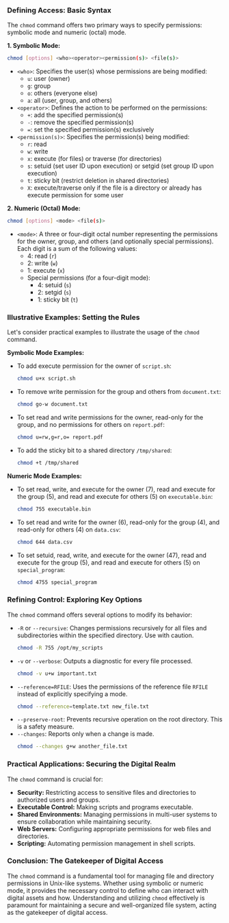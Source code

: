 ### Defining Access: Basic Syntax

The `chmod` command offers two primary ways to specify permissions: symbolic mode and numeric (octal) mode.

**1. Symbolic Mode:**

```bash
chmod [options] <who><operator><permission(s)> <file(s)>
```

- `<who>`: Specifies the user(s) whose permissions are being modified:
  - `u`: user (owner)
  - `g`: group
  - `o`: others (everyone else)
  - `a`: all (user, group, and others)
- `<operator>`: Defines the action to be performed on the permissions:
  - `+`: add the specified permission(s)
  - `-`: remove the specified permission(s)
  - `=`: set the specified permission(s) exclusively
- `<permission(s)>`: Specifies the permission(s) being modified:
  - `r`: read
  - `w`: write
  - `x`: execute (for files) or traverse (for directories)
  - `s`: setuid (set user ID upon execution) or setgid (set group ID upon execution)
  - `t`: sticky bit (restrict deletion in shared directories)
  - `X`: execute/traverse only if the file is a directory or already has execute permission for some user

**2. Numeric (Octal) Mode:**

```bash
chmod [options] <mode> <file(s)>
```

- `<mode>`: A three or four-digit octal number representing the permissions for the owner, group, and others (and optionally special permissions). Each digit is a sum of the following values:
  - 4: read (`r`)
  - 2: write (`w`)
  - 1: execute (`x`)
  - Special permissions (for a four-digit mode):
    - 4: setuid (`s`)
    - 2: setgid (`s`)
    - 1: sticky bit (`t`)

### Illustrative Examples: Setting the Rules

Let's consider practical examples to illustrate the usage of the `chmod` command.

**Symbolic Mode Examples:**

- To add execute permission for the owner of `script.sh`:
  ```bash
  chmod u+x script.sh
  ```
- To remove write permission for the group and others from `document.txt`:
  ```bash
  chmod go-w document.txt
  ```
- To set read and write permissions for the owner, read-only for the group, and no permissions for others on `report.pdf`:
  ```bash
  chmod u=rw,g=r,o= report.pdf
  ```
- To add the sticky bit to a shared directory `/tmp/shared`:
  ```bash
  chmod +t /tmp/shared
  ```

**Numeric Mode Examples:**

- To set read, write, and execute for the owner (7), read and execute for the group (5), and read and execute for others (5) on `executable.bin`:
  ```bash
  chmod 755 executable.bin
  ```
- To set read and write for the owner (6), read-only for the group (4), and read-only for others (4) on `data.csv`:
  ```bash
  chmod 644 data.csv
  ```
- To set setuid, read, write, and execute for the owner (47), read and execute for the group (5), and read and execute for others (5) on `special_program`:
  ```bash
  chmod 4755 special_program
  ```

### Refining Control: Exploring Key Options

The `chmod` command offers several options to modify its behavior:

- `-R` or `--recursive`: Changes permissions recursively for all files and subdirectories within the specified directory. Use with caution.
  ```bash
  chmod -R 755 /opt/my_scripts
  ```
- `-v` or `--verbose`: Outputs a diagnostic for every file processed.
  ```bash
  chmod -v u+w important.txt
  ```
- `--reference=RFILE`: Uses the permissions of the reference file `RFILE` instead of explicitly specifying a mode.
  ```bash
  chmod --reference=template.txt new_file.txt
  ```
- `--preserve-root`: Prevents recursive operation on the root directory. This is a safety measure.
- `--changes`: Reports only when a change is made.
  ```bash
  chmod --changes g+w another_file.txt
  ```

### Practical Applications: Securing the Digital Realm

The `chmod` command is crucial for:

- **Security:** Restricting access to sensitive files and directories to authorized users and groups.
- **Executable Control:** Making scripts and programs executable.
- **Shared Environments:** Managing permissions in multi-user systems to ensure collaboration while maintaining security.
- **Web Servers:** Configuring appropriate permissions for web files and directories.
- **Scripting:** Automating permission management in shell scripts.

### Conclusion: The Gatekeeper of Digital Access

The `chmod` command is a fundamental tool for managing file and directory permissions in Unix-like systems. Whether using symbolic or numeric mode, it provides the necessary control to define who can interact with digital assets and how. Understanding and utilizing `chmod` effectively is paramount for maintaining a secure and well-organized file system, acting as the gatekeeper of digital access.
